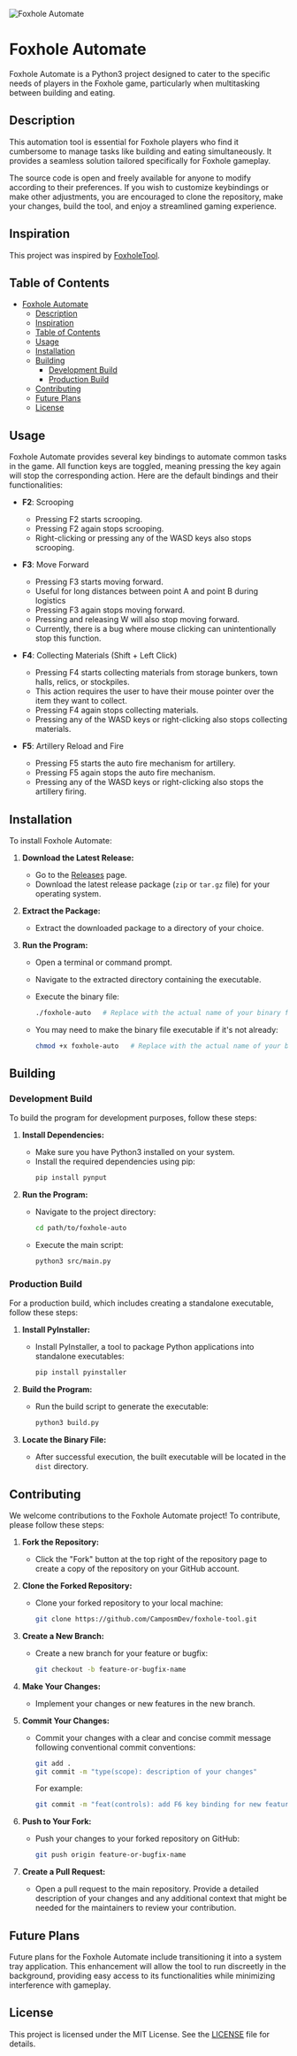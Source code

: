 ![Foxhole Automate](assets/banner.png)

# Foxhole Automate

Foxhole Automate is a Python3 project designed to cater to the specific needs of players in the Foxhole game, particularly when multitasking between building and eating.

## Description

This automation tool is essential for Foxhole players who find it cumbersome to manage tasks like building and eating simultaneously. It provides a seamless solution tailored specifically for Foxhole gameplay.

The source code is open and freely available for anyone to modify according to their preferences. If you wish to customize keybindings or make other adjustments, you are encouraged to clone the repository, make your changes, build the tool, and enjoy a streamlined gaming experience.

## Inspiration

This project was inspired by [FoxholeTool](https://github.com/mmaenz/FoxholeTool).

## Table of Contents

- [Foxhole Automate](#foxhole-automate)
  - [Description](#description)
  - [Inspiration](#inspiration)
  - [Table of Contents](#table-of-contents)
  - [Usage](#usage)
  - [Installation](#installation)
  - [Building](#building)
    - [Development Build](#development-build)
    - [Production Build](#production-build)
  - [Contributing](#contributing)
  - [Future Plans](#future-plans)
  - [License](#license)

## Usage

Foxhole Automate provides several key bindings to automate common tasks in the game. All function keys are toggled, meaning pressing the key again will stop the corresponding action. Here are the default bindings and their functionalities:

- **F2**: Scrooping
  - Pressing F2 starts scrooping.
  - Pressing F2 again stops scrooping.
  - Right-clicking or pressing any of the WASD keys also stops scrooping.

- **F3**: Move Forward
  - Pressing F3 starts moving forward.
  - Useful for long distances between point A and point B during logistics
  - Pressing F3 again stops moving forward.
  - Pressing and releasing W will also stop moving forward.
  - Currently, there is a bug where mouse clicking can unintentionally stop this function.

- **F4**: Collecting Materials (Shift + Left Click)
  - Pressing F4 starts collecting materials from storage bunkers, town halls, relics, or stockpiles.
  - This action requires the user to have their mouse pointer over the item they want to collect.
  - Pressing F4 again stops collecting materials.
  - Pressing any of the WASD keys or right-clicking also stops collecting materials.

- **F5**: Artillery Reload and Fire
  - Pressing F5 starts the auto fire mechanism for artillery.
  - Pressing F5 again stops the auto fire mechanism.
  - Pressing any of the WASD keys or right-clicking also stops the artillery firing.

## Installation

To install Foxhole Automate:

1. **Download the Latest Release:**
   - Go to the [Releases](https://github.com/CamposmDev/foxhole-automate/releases) page.
   - Download the latest release package (`zip` or `tar.gz` file) for your operating system.

2. **Extract the Package:**
   - Extract the downloaded package to a directory of your choice.

3. **Run the Program:**
   - Open a terminal or command prompt.
   - Navigate to the extracted directory containing the executable.
   - Execute the binary file:
     ```bash
     ./foxhole-auto   # Replace with the actual name of your binary file
     ```

   - You may need to make the binary file executable if it's not already:
     ```bash
     chmod +x foxhole-auto   # Replace with the actual name of your binary file
     ```

## Building

### Development Build

To build the program for development purposes, follow these steps:

1. **Install Dependencies:**
   - Make sure you have Python3 installed on your system.
   - Install the required dependencies using pip:
     ```bash
     pip install pynput
     ```

2. **Run the Program:**
   - Navigate to the project directory:
     ```bash
     cd path/to/foxhole-auto
     ```
   - Execute the main script:
     ```bash
     python3 src/main.py
     ```

### Production Build

For a production build, which includes creating a standalone executable, follow these steps:

1. **Install PyInstaller:**
   - Install PyInstaller, a tool to package Python applications into standalone executables:
     ```bash
     pip install pyinstaller
     ```

2. **Build the Program:**
   - Run the build script to generate the executable:
     ```bash
     python3 build.py
     ```
   
3. **Locate the Binary File:**
   - After successful execution, the built executable will be located in the `dist` directory.

## Contributing

We welcome contributions to the Foxhole Automate project! To contribute, please follow these steps:

1. **Fork the Repository:**
   - Click the "Fork" button at the top right of the repository page to create a copy of the repository on your GitHub account.

2. **Clone the Forked Repository:**
   - Clone your forked repository to your local machine:
     ```bash
     git clone https://github.com/CamposmDev/foxhole-tool.git
     ```

3. **Create a New Branch:**
   - Create a new branch for your feature or bugfix:
     ```bash
     git checkout -b feature-or-bugfix-name
     ```

4. **Make Your Changes:**
   - Implement your changes or new features in the new branch.

5. **Commit Your Changes:**
   - Commit your changes with a clear and concise commit message following conventional commit conventions:
     ```bash
     git add .
     git commit -m "type(scope): description of your changes"
     ```

     For example:
     ```bash
     git commit -m "feat(controls): add F6 key binding for new feature"
     ```

6. **Push to Your Fork:**
   - Push your changes to your forked repository on GitHub:
     ```bash
     git push origin feature-or-bugfix-name
     ```

7. **Create a Pull Request:**
   - Open a pull request to the main repository. Provide a detailed description of your changes and any additional context that might be needed for the maintainers to review your contribution.

## Future Plans

Future plans for the Foxhole Automate include transitioning it into a system tray application. This enhancement will allow the tool to run discreetly in the background, providing easy access to its functionalities while minimizing interference with gameplay.

## License

This project is licensed under the MIT License. See the [LICENSE](LICENSE) file for details.
